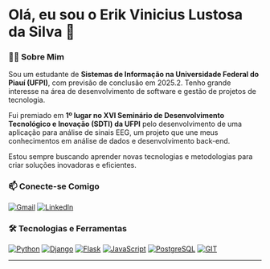 # Olá, eu sou o Erik Vinicius Lustosa da Silva 👋

### 👨‍💻 Sobre Mim
<p>
  Sou um estudante de <strong>Sistemas de Informação na Universidade Federal do Piauí (UFPI)</strong>, com previsão de conclusão em 2025.2. Tenho grande interesse na área de desenvolvimento de software e gestão de projetos de tecnologia.
</p>
<p>
  Fui premiado em <strong>1º lugar no XVI Seminário de Desenvolvimento Tecnológico e Inovação (SDTI) da UFPI</strong> pelo desenvolvimento de uma aplicação para análise de sinais EEG, um projeto que une meus conhecimentos em análise de dados e desenvolvimento back-end.
</p>
<p>
  Estou sempre buscando aprender novas tecnologias e metodologias para criar soluções inovadoras e eficientes.
</p>

### 📫 Conecte-se Comigo
<p align="left">
  <a href="mailto:eriklustosa086@gmail.com" target="_blank"><img src="https://img.shields.io/badge/Gmail-D14836?style=for-the-badge&logo=gmail&logoColor=white" alt="Gmail"></a>
  <a href="https://www.linkedin.com/in/eriklustosa" target="_blank"><img src="https://img.shields.io/badge/LinkedIn-0077B5?style=for-the-badge&logo=linkedin&logoColor=white" alt="LinkedIn"></a>
</p>

### 🛠️ Tecnologias e Ferramentas
<p align="left">
  <a href="https://www.python.org" target="_blank" rel="noreferrer"><img src="https://img.shields.io/badge/Python-3776AB?style=for-the-badge&logo=python&logoColor=white" alt="Python"></a>
  <a href="https://www.djangoproject.com/" target="_blank" rel="noreferrer"><img src="https://img.shields.io/badge/Django-092E20?style=for-the-badge&logo=django&logoColor=white" alt="Django"></a>
  <a href="https://flask.palletsprojects.com/" target="_blank" rel="noreferrer"><img src="https://img.shields.io/badge/Flask-000000?style=for-the-badge&logo=flask&logoColor=white" alt="Flask"></a>
  <a href="https://developer.mozilla.org/en-US/docs/Web/JavaScript" target="_blank" rel="noreferrer"><img src="https://img.shields.io/badge/JavaScript-F7DF1E?style=for-the-badge&logo=javascript&logoColor=black" alt="JavaScript"></a>
  <a href="https://www.postgresql.org" target="_blank" rel="noreferrer"><img src="https://img.shields.io/badge/PostgreSQL-316192?style=for-the-badge&logo=postgresql&logoColor=white" alt="PostgreSQL"></a>
  <a href="https://git-scm.com/" target="_blank" rel="noreferrer"><img src="https://img.shields.io/badge/GIT-E44C30?style=for-the-badge&logo=git&logoColor=white" alt="GIT"></a>
</p>

---

###
